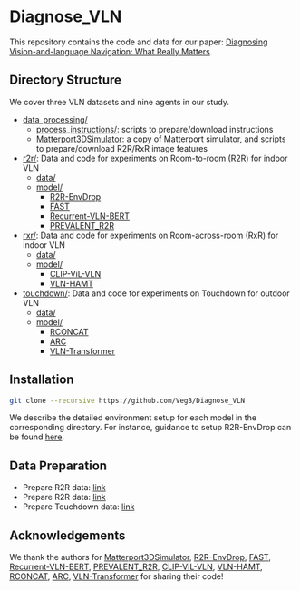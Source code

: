 # Diagnose_VLN
This repository contains the code and data for our paper: [Diagnosing Vision-and-language Navigation: What Really Matters](https://arxiv.org/abs/2103.16561).

## Directory Structure
We cover three VLN datasets and nine agents in our study.

- [data_processing/](./data_processing/README.md)
  - [process_instructions/](./data_processing/process_instructions/): scripts to prepare/download instructions
  - [Matterport3DSimulator](./data_processing/Matterport3DSimulator/): a copy of Matterport simulator, and scripts to prepare/download R2R/RxR image features
- [r2r/](./r2r): Data and code for experiments on Room-to-room (R2R) for indoor VLN
  - [data/](./r2r/data/)
  - [model/](./r2r/model/)
    - [R2R-EnvDrop](r2r/model/R2R-EnvDrop/)
    - [FAST](r2r/model/FAST/)
    - [Recurrent-VLN-BERT](r2r/model/Recurrent-VLN-BERT/)
    - [PREVALENT_R2R](r2r/model/PREVALENT_R2R/)
- [rxr/](./rxr): Data and code for experiments on Room-across-room (RxR) for indoor VLN
  - [data/](./rxr/data/)
  - [model/](./rxr/model/)
    - [CLIP-ViL-VLN](rxr/model/CLIP-ViL-VLN/)
    - [VLN-HAMT](rxr/model/VLN-HAMT/)
- [touchdown/](./touchdown): Data and code for experiments on Touchdown for outdoor VLN
  - [data/](./touchdown/data/)
  - [model/](./touchdown/model/)
    - [RCONCAT](touchdown/model/VLN-Transformer/)
    - [ARC](touchdown/model/VLN-Transformer/)
    - [VLN-Transformer](touchdown/model/VLN-Transformer/)
## Installation

```bash
git clone --recursive https://github.com/VegB/Diagnose_VLN
```

We describe the detailed environment setup for each model in the corresponding directory.
For instance, guidance to setup R2R-EnvDrop can be found [here](r2r/model/R2R-enDrop/README.md).


## Data Preparation
- Prepare R2R data: [link](./r2r/data)
- Prepare R2R data: [link](./rxr/data)
- Prepare Touchdown data: [link](./touchdown/data)

## Acknowledgements
We thank the authors for [Matterport3DSimulator](https://github.com/peteanderson80/Matterport3DSimulator), [R2R-EnvDrop](https://github.com/airsplay/R2R-EnvDrop), [FAST](https://github.com/Kelym/FAST), [Recurrent-VLN-BERT](https://github.com/YicongHong/Recurrent-VLN-BERT), [PREVALENT_R2R](https://github.com/weituo12321/PREVALENT_R2R), [CLIP-ViL-VLN](https://github.com/clip-vil/CLIP-ViL), [VLN-HAMT](https://github.com/cshizhe/VLN-HAMT), [RCONCAT](https://github.com/lil-lab/touchdown), [ARC](https://github.com/szxiangjn), [VLN-Transformer](https://github.com/VegB/VLN-Transformer) for sharing their code!